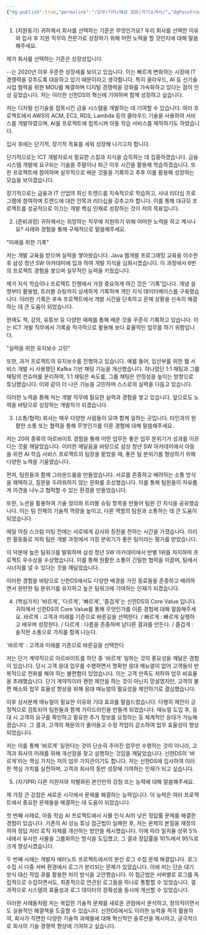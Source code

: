 ```yaml
---
{"dg-publish":true,"permalink":"/공부/기타/예상 질문/자기소개서/","dgPassFrontmatter":true}
---
```


1. (지원동기) 귀하께서 회사를 선택하는 기준은 무엇인가요? 우리 회사를 선택한 이유와 입사 후 지원 직무의 전문가로 성장하기 위해 어떤 노력을 할 것인지에 대해 말씀해주세요.

제가 회사를 선택하는 기준은 성장성입니다. 

--는 2020년 이후 꾸준한 성장세를 보이고 있습니다. 이는 빠르게 변화하는 시장에 IT 경쟁력을 갖추도록 대응하고 있기 때문이라고 생각합니다. 특히 클라우드, AI 등 신기술 사업 협력을 위한 MOU를 체결하며 디지털 경쟁력을 강화를 가속화하고 있다는 점이 인상 깊었습니다. 저는 이러한 신한DS의 혁신에 기여하며 함께 성장하고 싶습니다. 

저는 디지털 신기술을 접목시킨 금융 시스템을 개발하는 데 기여할 수 있습니다. 여러 프로젝트에서 AWS의 ACM, EC2, RDS, Lambda 등의 클라우드 기술을 사용하여 서비스를 개발하였으며, AI를 프로젝트에 접목시켜 아동 학습 서비스를 제작하기도 하였습니다. 

입사 후에는 단기적, 장기적 목표를 세워 성장해 나가고자 합니다. 

단기적으로는 ICT 개발자로서 필요한 스킬과 지식을 습득하는 데 집중하겠습니다. 금융시스템 개발에 요구되는 기술을 주말이나 퇴근 이후 시간을 활용해 학습하겠습니다. 또한 프로젝트에 참여하며 실무적으로 배운 것들을 기록하고 추후 이를 활용해 성장하는 모습을 보이겠습니다. 

장기적으로는 금융과 IT 산업의 최신 트렌드를 지속적으로 학습하고, 사내 리더십 프로그램에 참여하며 트렌드에 대한 안목과 리더십을 갖추고자 합니다. 이를 통해 대규모 프로젝트를 성공적으로 이끄는 개발 핵심 인재로 성장하는 것이 저의 목표입니다.




2. (준비과정) 귀하께서는 희망하는 직무에 지원하기 위해 어떠한 노력을 하고 계시나요? 사례와 경험을 통해 구체적으로 말씀해주세요.

"미래를 위한 기록" 

저는 개발 교육을 받으며 실력을 쌓아왔습니다. Java 웹개발 프로그래밍 교육을 이수한 후 삼성 청년 SW 아카데미에 입과 하여 개발 지식을 심화시켰습니다. 이 과정에서 6번의 프로젝트 경험을 쌓으며 실무적인 능력을 키웠습니다. 

제가 지식 학습이나 프로젝트 진행에서 가장 중요하게 여긴 것은 '기록'입니다. 개념 설명부터 활용법, 트러블 슈팅까지 상세하게 기록하며 개인 지식 데이터베이스를 구축했습니다. 이러한 기록은 후속 프로젝트에서 개발 시간을 단축하고 문제 상황을 신속히 해결하는 데 큰 도움이 되었습니다. 

현재도 책, 강의, 유튜브 등 다양한 매체를 통해 배운 것을 꾸준히 기록하고 있습니다. 이는 ICT 개발 직무에서 기록을 적극적으로 활용해 보다 효율적인 업무를 하기 위함입니다. 

"실력을 위한 유지보수 고민" 

또한, 과거 프로젝트의 유지보수를 진행하고 있습니다. 예를 들어, 임산부를 위한 웹 서비스 개발 시 사용했던 Kafka 기반 채팅 기능을 개선했습니다. 하나였던 1:1 채팅과 그룹 채팅의 컨슈머를 분리하여, 1:1 채팅은 속도를, 그룹 채팅은 안정성을 높이는 방향으로 튜닝했습니다. 이와 같이 더 나은 기능을 고민하며 스스로의 실력을 다듬고 있습니다. 

이러한 노력을 통해 저는 개발 직무에 필요한 실력과 경험을 쌓고 있습니다. 앞으로도 노력을 바탕으로 성장하는 개발자가 되겠습니다.




3. (소통/협력) 회사는 매우 다양한 사람들이 모여 함께 일하는 곳입니다. 타인과의 원활한 소통 또는 협력을 통해 무엇인가를 이룬 경험에 대해 말씀해주세요.

저는 20여 종류의 아르바이트 경험을 통해 어떤 업무든 좋은 업무 분위기가 성과를 이끈다는 것을 깨달았습니다. 이러한 깨달음을 바탕으로 삼성 청년 SW 아카데미에서 아동을 위한 AI 학습 서비스 프로젝트의 팀장을 맡았을 때, 좋은 팀 분위기를 형성하기 위해 다양한 노력을 기울였습니다. 

먼저, 팀원들과 함께 그라운드룰을 만들었습니다. 서로를 존중하고 배려하는 소통 방식을 채택하고, 질문을 두려워하지 않는 문화를 조성했습니다. 이를 통해 팀원들이 자유롭게 의견을 나누고 협력할 수 있는 환경을 만들었습니다. 

또한, 노션을 활용하여 기술 정리와 트러블 슈팅 항목을 만들어 팀원 간 지식을 공유했습니다. 이는 팀 전체의 기술적 역량을 높이고, 다른 역할의 팀원과 소통하는 데 큰 도움이 되었습니다. 

매일 아침 스크럼 미팅 전에는 서로에게 감사와 칭찬을 전하는 시간을 가졌습니다. 이러한 활동들로 저희 팀은 개발 과정에서 가장 분위기가 좋은 팀이라는 평가를 받았습니다. 

이 덕분에 높은 팀워크를 발휘하며 삼성 청년 SW 아카데미에서 반별 1위를 차지하여 프로젝트 우수상을 수상했습니다. 이를 통해 원활한 소통이 긴밀한 협력을 이끌며, 팀에서 시너지를 낼 수 있다는 것을 깨달았습니다. 

이러한 경험을 바탕으로 신한DS에서도 다양한 배경을 가진 동료들을 존중하고 배려하면서 원만한 팀 분위기를 유지하고 높은 팀워크에 기여하는 인재가 되겠습니다.


4. (핵심가치) '바르게', '다르게', '빠르게', '즐겁게'는 신한DS의 Core Value 입니다. 귀하께서 신한DS의 Core Value를 통해 무엇인가를 이룬 경험에 대해 말씀해주세요. 바르게 : 고객과 미래를 기준으로 바른길을 선택한다. / 빠르게 : 빠르게 실행하고 배우며 성장한다. / 다르게 : 다름을 존중하며 남다른 결과를 만든다. / 즐겁게 : 솔직한 소통으로 가치를 함께 나눈다.

'바르게' : 고객과 미래를 기준으로 바른길을 선택한다 

저는 단기 계약직으로 아르바이트를 하던 중 '바르게' 일하는 것의 중요성을 깨달은 경험이 있습니다. 당시 고객 응대 업무를 수행하면서 명확한 응대 매뉴얼이 없어 고객들이 반복적으로 전화를 해야 하는 불편함이 있었습니다. 이는 고객 만족도 저하와 업무 비효율을 초래했습니다. 단기 계약직이라 괜한 제안을 하는 것이 아닌지 망설였지만, 고객의 불편 해소와 업무 효율성 향상을 위해 응대 매뉴얼의 필요성을 제안하기로 결심했습니다. 

이후 상사분께 매뉴얼이 필요한 이유와 기대 효과를 말씀드렸습니다. 다행히 제안이 긍정적으로 검토되어 팀원들과 함께 가이드라인을 만들게 되었습니다. 매뉴얼 도입 후, 응대 시 고객의 요구를 확인하고 필요한 추가 정보를 요청하는 등 체계적인 응대가 가능해졌습니다. 그 결과, 고객의 재문의가 줄어들고 수정 작업이 감소하여 업무 효율성이 향상되었습니다. 

저는 이를 통해 '바르게' 일한다는 것이 단순히 주어진 업무만 수행하는 것이 아니라, 고객과 회사의 미래를 위해 개선점을 찾고 실행하는 것임을 깨달았습니다. 신한DS의 '바르게'라는 핵심 가치는 저의 업무 가치관이기도 합니다. 저는 신한DS에 입사하여 이러한 핵심 가치를 실천하며, 고객과 회사의 동반 성장에 기여하는 인재가 되고 싶습니다.



5. (자기PR) 다른 지원자와 차별화된 본인만의 강점 또는 능력에 대해 말씀해주세요.

제 가장 큰 강점은 새로운 시각에서 문제를 해결하는 능력입니다. 이 능력은 여러 프로젝트에서 중요한 문제들을 해결하는 데 도움이 되었습니다. 

첫 번째 사례로, 아동 학습 AI 프로젝트에서 사물 인식 AI의 낮은 정답률 문제를 해결한 경험이 있습니다. 기존의 AI 성능 튜닝 접근법이 실패한 후, 저는 문제의 본질을 재정의하여 정답 처리 로직 자체를 개선하는 방안을 제시했습니다. 이에 따라 일치율 상위 5% 내에서 유사한 사물을 그룹화하는 방식을 도입했고, 그 결과 정답률을 10%에서 95%로 크게 향상시켰습니다. 

두 번째 사례는 개발자 에러노트 프로젝트에서의 분산 로그 수집 문제 해결입니다. 로그 수집 시 다중 서버 환경에서 로그가 분리되는 문제가 있었습니다. 이에 저는 단순 대기 방식 대신 작업 큐를 활용한 처리 방식을 고안했습니다. 이 접근법은 서버별로 로그를 독립적으로 수집하면서도, 최종적으로 연관된 로그들을 하나로 통합할 수 있었습니다. 결과적으로 시스템의 효율성과 로그 데이터의 정확성을 동시에 개선할 수 있었습니다. 

이러한 사례들처럼 저는 복잡한 기술적 문제를 새로운 관점에서 분석하고, 창의적이면서도 실용적인 해결책을 도출할 수 있습니다. 신한DS에서도 이러한 능력을 적극 활용하여, 회사가 직면한 다양한 기술적 과제들에 대해 혁신적인 솔루션을 제시하고, 궁극적으로 회사의 기술 경쟁력 향상에 기여하고 싶습니다.
